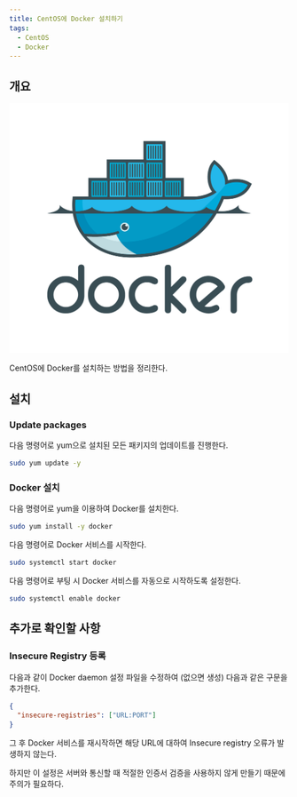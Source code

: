 ```yaml
---
title: CentOS에 Docker 설치하기
tags:
  - CentOS
  - Docker
---
```


## 개요

![Docker Logo](./attachments/docker-logo.png)

CentOS에 Docker를 설치하는 방법을 정리한다.

## 설치

### Update packages

다음 명령어로 yum으로 설치된 모든 패키지의 업데이트를 진행한다.

```bash
sudo yum update -y
```

### Docker 설치

다음 명령어로 yum을 이용하여 Docker를 설치한다.

```bash
sudo yum install -y docker
```

다음 명령어로 Docker 서비스를 시작한다.

```bash
sudo systemctl start docker
```

다음 명령어로 부팅 시 Docker 서비스를 자동으로 시작하도록 설정한다.

```bash
sudo systemctl enable docker
```

## 추가로 확인할 사항

### Insecure Registry 등록

다음과 같이 Docker daemon 설정 파일을 수정하여 (없으면 생성) 다음과 같은 구문을 추가한다.

```json /etc/docker/daemon.json
{
  "insecure-registries": ["URL:PORT"]
}
```

그 후 Docker 서비스를 재시작하면 해당 URL에 대하여 Insecure registry 오류가 발생하지 않는다.

하지만 이 설정은 서버와 통신할 때 적절한 인증서 검증을 사용하지 않게 만들기 때문에 주의가 필요하다.


